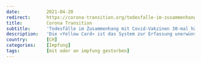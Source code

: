 ```yaml
---
date:          2021-04-20
redirect:      https://corona-transition.org/todesfalle-im-zusammenhang-mit-covid-vakzinen-30-mal-haufiger-als-bei-anderen
title:         Corona Transition
subtitle:      'Todesfälle im Zusammenhang mit Covid-Vakzinen 30-mal häufiger als bei anderen Impfstoffen.'
description:   'Die «Yellow Card» ist das System zur Erfassung unerwünschter Nebenwirkungen von neuen Medikamenten der britischen Aufsichtsbehörde für Arzneimittel (...)'
country:       [CH]
categories:    [Impfung]
tags:          [mit oder an impfung gestorben]
---
```

